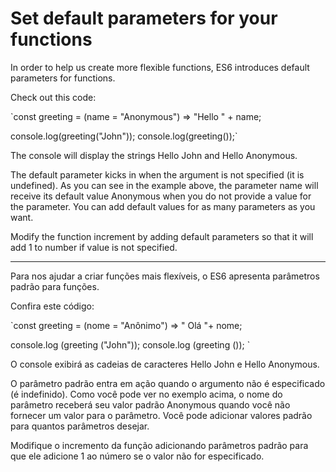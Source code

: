 # Set default parameters for your functions

In order to help us create more flexible functions, ES6 introduces default parameters for functions.

Check out this code:

`const greeting = (name = "Anonymous") => "Hello " + name;

console.log(greeting("John"));
console.log(greeting());`

The console will display the strings Hello John and Hello Anonymous.

The default parameter kicks in when the argument is not specified (it is undefined). As you can see in the example above, the parameter name will receive its default value Anonymous when you do not provide a value for the parameter. You can add default values for as many parameters as you want.

Modify the function increment by adding default parameters so that it will add 1 to number if value is not specified.

---

Para nos ajudar a criar funções mais flexíveis, o ES6 apresenta parâmetros padrão para funções.

Confira este código:

`const greeting = (nome = "Anônimo") => " Olá "+ nome;

console.log (greeting ("John"));
console.log (greeting ()); `

O console exibirá as cadeias de caracteres Hello John e Hello Anonymous.

O parâmetro padrão entra em ação quando o argumento não é especificado (é indefinido). Como você pode ver no exemplo acima, o nome do parâmetro receberá seu valor padrão Anonymous quando você não fornecer um valor para o parâmetro. Você pode adicionar valores padrão para quantos parâmetros desejar.

Modifique o incremento da função adicionando parâmetros padrão para que ele adicione 1 ao número se o valor não for especificado.